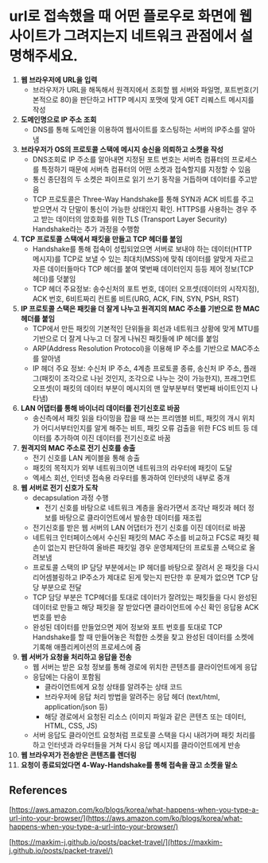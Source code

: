 # url로 접속했을 때 어떤 플로우로 화면에 웹사이트가 그려지는지 네트워크 관점에서 설명해주세요.

1. **웹 브라우저에 URL을 입력**
   - 브라우저가 URL을 해독해서 원격지에서 조회할 웹 서버와 파일명, 포트번호(기본적으로 80)을 판단하고 HTTP 메시지 포맷에 맞게 GET 리퀘스트 메시지를 작성
2. **도메인명으로 IP 주소 조회**
   - DNS를 통해 도메인을 이용하여 웹사이트를 호스팅하는 서버의 IP주소를 알아냄
3. **브라우저가 OS의 프로토콜 스택에 메시지 송신을 의뢰하고 소켓을 작성**
   - DNS조회로 IP 주소를 알아내면 지정된 포트 번호는 서버측 컴퓨터의 프로세스를 특정하기 때문에 서버측 컴퓨터의 어떤 소켓과 접속할지를 지정할 수 있음
   - 통신 종단점의 두 소켓은 파이프로 읽기 쓰기 동작을 거듭하며 데이터를 주고받음
   - TCP 프로토콜은 Three-Way Handshake를 통해 SYN과 ACK 비트를 주고받으면서 각 단말이 통신이 가능한 상태인지 확인. HTTPS를 사용하는 경우 주고 받는 데이터의 암호화를 위한 TLS (Transport Layer Security) Handshake라는 추가 과정을 수행함
4. **TCP 프로토콜 스택에서 패킷을 만들고 TCP 헤더를 붙임**
   - Handshake를 통해 접속이 성립되었으면 서버로 보내야 하는 데이터(HTTP 메시지)를 TCP로 보낼 수 있는 최대치(MSS)에 맞춰 데이터를 알맞게 자르고 자른 데이터들마다 TCP 헤더를 붙여 몇번째 데이터인지 등등 제어 정보(TCP 헤더)를 덧붙임
   - TCP 헤더 주요정보: 송수신처의 포트 번호, 데이터 오프셋(데이터의 시작지점), ACK 번호, 6비트짜리 컨트롤 비트(URG, ACK, FIN, SYN, PSH, RST)
5. **IP 프로토콜 스택은 패킷을 더 잘게 나누고 원격지의 MAC 주소를 기반으로 한 MAC 헤더를 붙임**
   - TCP에서 만든 패킷의 기본적인 단위들을 회선과 네트워크 상황에 맞게 MTU를 기반으로 더 잘게 나누고 더 잘게 나눠진 패킷들에 IP 헤더를 붙임
   - ARP(Address Resolution Protocol)을 이용해 IP 주소를 기반으로 MAC주소를 알아냄
   - IP 헤더 주요 정보: 수신처 IP 주소, 4계층 프로토콜 종류, 송신처 IP 주소, 플래그(패킷이 조각으로 나뉜 것인지, 조각으로 나누는 것이 가능한지), 프래그먼트 오프셋(이 패킷의 데이터 부분이 메시지의 맨 앞부분부터 몇번째 바이트인지 나타냄)
6. **LAN 어댑터를 통해 바이너리 데이터를 전기신호로 바꿈**
   - 송신측에서 패킷 읽을 타이밍을 잡을 때 쓰는 프리앰블 비트, 패킷의 개시 위치가 어디서부터인지를 알게 해주는 비트, 패킷 오류 검출을 위한 FCS 비트 등 데이터를 추가하여 이진 데이터를 전기신호로 바꿈
7. **원격지의 MAC 주소로 전기 신호를 송출**
   - 전기 신호를 LAN 케이블을 통해 송출
   - 패킷의 목적지가 외부 네트워크이면 네트워크의 라우터에 패킷이 도달
   - 엑세스 회선, 인터넷 접속용 라우터를 통과하여 인터넷의 내부로 중개
8. **웹 서버로 전기 신호가 도착**
   - decapsulation 과정 수행
     - 전기 신호를 바탕으로 네트워크 계층을 올라가면서 조각난 패킷과 헤더 정보를 바탕으로 클라이언트에서 발송한 데이터를 재조립
   - 전기신호를 받은 웹 서버의 LAN 어댑터가 전기 신호를 이진 데이터로 바꿈
   - 네트워크 인터페이스에서 수신된 패킷의 MAC 주소를 비교하고 FCS로 패킷 훼손이 없는지 판단하여 올바른 패킷일 경우 운영체제단의 프로토콜 스택으로 올려보냄
   - 프로토콜 스택의 IP 담당 부분에서는 IP 헤더를 바탕으로 잘려서 온 패킷을 다시 리어셈블링하고 IP주소가 제대로 된게 맞는지 판단한 후 문제가 없으면 TCP 담당 부분으로 전달
   - TCP 담당 부분은 TCP헤더를 토대로 데이터가 잘려있는 패킷들을 다시 완성된 데이터로 만들고 해당 패킷을 잘 받았다면 클라이언트에 수신 확인 응답용 ACK 번호를 반송
   - 완성된 데이터를 만들었으면 제어 정보와 포트 번호를 토대로 TCP Handshake를 할 때 만들어놓은 적합한 소켓을 찾고 완성된 데이터를 소켓에 기록해 애플리케이션의 프로세스에 줌
9. **웹 서버가 요청을 처리하고 응답을 전송**
   - 웹 서버는 받은 요청 정보를 통해 경로에 위치한 콘텐츠를 클라이언트에게 응답
   - 응답에는 다음이 포함됨
     - 클라이언트에게 요청 상태를 알려주는 상태 코드
     - 브라우저에 응답 처리 방법을 알려주는 응답 헤더 (text/html, application/json 등)
     - 해당 경로에서 요청된 리소스 (이미지 파일과 같은 콘텐츠 또는 데이터, HTML, CSS, JS)
   - 서버 응답도 클라이언트 요청처럼 프로토콜 스택을 다시 내려가며 패킷 처리를 하고 인터넷과 라우터들을 거쳐 다시 응답 메시지를 클라이언트에게 반송
10. **웹 브라우저가 전송받은 콘텐츠를 렌더링**
11. **요청이 종료되었다면 4-Way-Handshake를 통해 접속을 끊고 소켓을 말소**

## **References**

[https://aws.amazon.com/ko/blogs/korea/what-happens-when-you-type-a-url-into-your-browser/](https://aws.amazon.com/ko/blogs/korea/what-happens-when-you-type-a-url-into-your-browser/) <br />

[https://maxkim-j.github.io/posts/packet-travel/](https://maxkim-j.github.io/posts/packet-travel/)
